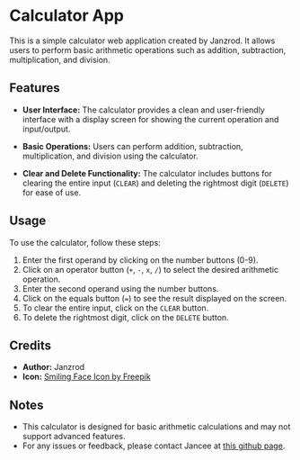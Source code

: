 # Calculator App

This is a simple calculator web application created by Janzrod. It allows users to perform basic arithmetic operations such as addition, subtraction, multiplication, and division.

## Features

- **User Interface:** The calculator provides a clean and user-friendly interface with a display screen for showing the current operation and input/output.
  
- **Basic Operations:** Users can perform addition, subtraction, multiplication, and division using the calculator.
  
- **Clear and Delete Functionality:** The calculator includes buttons for clearing the entire input (`CLEAR`) and deleting the rightmost digit (`DELETE`) for ease of use.

## Usage

To use the calculator, follow these steps:

1. Enter the first operand by clicking on the number buttons (0-9).
2. Click on an operator button (`+`, `-`, `x`, `/`) to select the desired arithmetic operation.
3. Enter the second operand using the number buttons.
4. Click on the equals button (`=`) to see the result displayed on the screen.
5. To clear the entire input, click on the `CLEAR` button.
6. To delete the rightmost digit, click on the `DELETE` button.

## Credits

- **Author:** Janzrod
- **Icon:** [Smiling Face Icon by Freepik](https://www.freepik.com) 

## Notes

- This calculator is designed for basic arithmetic calculations and may not support advanced features.
- For any issues or feedback, please contact Jancee at [this github page](https://github.com/JanceeRod).

